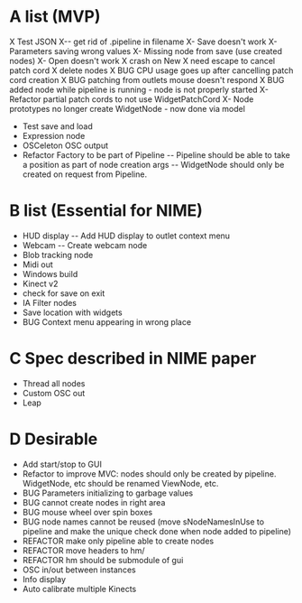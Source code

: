 A list (MVP)
============

X Test JSON
X-- get rid of .pipeline in filename
X- Save doesn't work
X- Parameters saving wrong values
X- Missing node from save (use created nodes)
X- Open doesn't work
X crash on New
X need escape to cancel patch cord
X delete nodes
X BUG CPU usage goes up after cancelling patch cord creation
X BUG patching from outlets mouse doesn't respond
X BUG added node while pipeline is running - node is not properly started
X- Refactor partial patch cords to not use WidgetPatchCord
X- Node prototypes no longer create WidgetNode - now done via model
- Test save and load
- Expression node
- OSCeleton OSC output
- Refactor Factory to be part of Pipeline
-- Pipeline should be able to take a position as part of node creation args
-- WidgetNode should only be created on request from Pipeline.

B list (Essential for NIME)
===========================

- HUD display
-- Add HUD display to outlet context menu
- Webcam
-- Create webcam node
- Blob tracking node
- Midi out
- Windows build
- Kinect v2
- check for save on exit
- IA Filter nodes
- Save location with widgets
- BUG Context menu appearing in wrong place

C Spec described in NIME paper
===========
- Thread all nodes
- Custom OSC out
- Leap

D Desirable
===========
- Add start/stop to GUI
- Refactor to improve MVC: nodes should only be created by pipeline. WidgetNode, etc should be renamed ViewNode, etc.
- BUG Parameters initializing to garbage values
- BUG cannot create nodes in right area
- BUG mouse wheel over spin boxes
- BUG node names cannot be reused (move sNodeNamesInUse to pipeline and make the unique check done when node added to pipeline)
- REFACTOR make only pipeline able to create nodes
- REFACTOR move headers to hm/
- REFACTOR hm should be submodule of gui
- OSC in/out between instances
- Info display
- Auto calibrate multiple Kinects